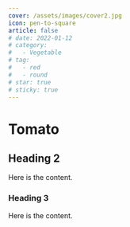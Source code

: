 ```yaml
---
cover: /assets/images/cover2.jpg
icon: pen-to-square
article: false
# date: 2022-01-12
# category:
#   - Vegetable
# tag:
#   - red
#   - round
# star: true
# sticky: true
---
```


# Tomato

## Heading 2

Here is the content.

### Heading 3

Here is the content.
